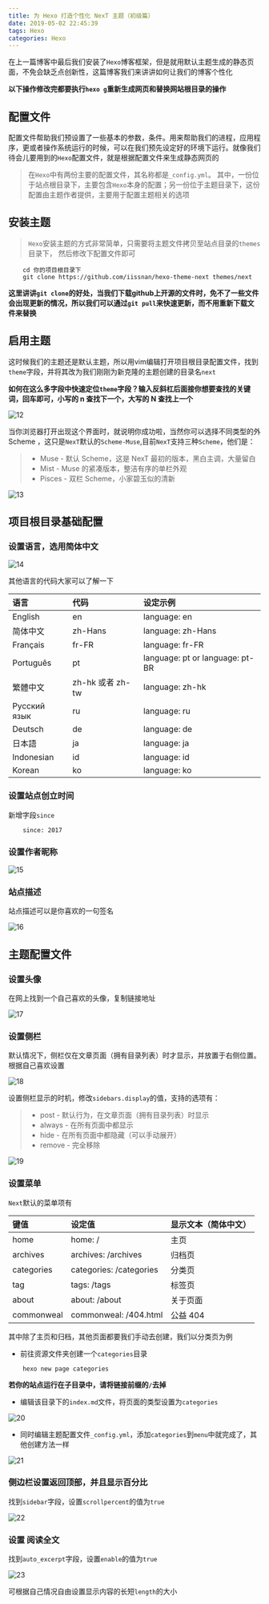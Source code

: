 ```yaml
---
title: 为 Hexo 打造个性化 NexT 主题（初级篇）
date: 2019-05-02 22:45:39
tags: Hexo
categories: Hexo
---
```


在上一篇博客中最后我们安装了`Hexo`博客框架，但是就用默认主题生成的静态页面，不免会缺乏点创新性，这篇博客我们来讲讲如何让我们的博客个性化

**以下操作修改完都要执行`hexo g`重新生成网页和替换网站根目录的操作**

## 配置文件

配置文件帮助我们预设置了一些基本的参数，条件。用来帮助我们的进程，应用程序，更或者操作系统运行的时候，可以在我们预先设定好的环境下运行。就像我们待会儿要用到的`Hexo`配置文件，就是根据配置文件来生成静态网页的

> 在`Hexo`中有两份主要的配置文件，其名称都是`_config.yml`。 其中，一份位于站点根目录下，主要包含`Hexo`本身的配置；另一份位于主题目录下，这份配置由主题作者提供，主要用于配置主题相关的选项

## 安装主题

> `Hexo`安装主题的方式非常简单，只需要将主题文件拷贝至站点目录的`themes`目录下， 然后修改下配置文件即可

```Linux
    cd 你的项目根目录下
    git clone https://github.com/iissnan/hexo-theme-next themes/next
```

**这里讲讲`git clone`的好处，当我们下载github上开源的文件时，免不了一些文件会出现更新的情况，所以我们可以通过`git pull`来快速更新，而不用重新下载文件来替换**

## 启用主题

这时候我们的主题还是默认主题，所以用vim编辑打开项目根目录配置文件，找到`theme`字段，并将其改为我们刚刚为新克隆的主题创建的目录名`next`

**如何在这么多字段中快速定位`theme`字段？输入反斜杠后面接你想要查找的关键词，回车即可，小写的 n 查找下一个，大写的 N 查找上一个**

![12]()

当你浏览器打开出现这个界面时，就说明你成功啦，当然你可以选择不同类型的外 Scheme ，这只是`NexT`默认的`Scheme-Muse`,目前`NexT`支持三种`Scheme`，他们是：

> - Muse - 默认 Scheme，这是 NexT 最初的版本，黑白主调，大量留白
> - Mist - Muse 的紧凑版本，整洁有序的单栏外观
> - Pisces - 双栏 Scheme，小家碧玉似的清新

![13]()

## 项目根目录基础配置 

### 设置语言，选用简体中文

![14]()

其他语言的代码大家可以了解一下

|语言|代码|设定示例|
|:------|:------|:------|
|English|en|language: en|
|简体中文|zh-Hans|language: zh-Hans|
|Français|fr-FR|language: fr-FR|
|Português|pt|language: pt or language: pt-BR|
|繁體中文|zh-hk 或者 zh-tw|language: zh-hk|
|Русский язык|ru|language: ru|
|Deutsch|de|language: de|
|日本語|ja|language: ja|
|Indonesian|id|language: id|
|Korean|ko|language: ko|

### 设置站点创立时间

新增字段`since`

```Linux
    since: 2017
```

### 设置作者昵称

![15]()

### 站点描述

站点描述可以是你喜欢的一句签名

![16]()

## 主题配置文件

### 设置头像

在网上找到一个自己喜欢的头像，复制链接地址

![17]()

### 设置侧栏

默认情况下，侧栏仅在文章页面（拥有目录列表）时才显示，并放置于右侧位置。根据自己喜欢设置

![18]()

设置侧栏显示的时机，修改`sidebars.display`的值，支持的选项有：

> - post - 默认行为，在文章页面（拥有目录列表）时显示
> - always - 在所有页面中都显示
> - hide - 在所有页面中都隐藏（可以手动展开）
> - remove - 完全移除

![19]()

### 设置菜单

`Next`默认的菜单项有

|键值|设定值|显示文本（简体中文）|
|:------|:------|:------|
|home|home: /|主页|
|archives|archives: /archives|归档页|
|categories|categories: /categories|分类页|
|tag|tags: /tags|标签页|
|about|about: /about|关于页面|
|commonweal|commonweal: /404.html|公益 404|

其中除了主页和归档，其他页面都要我们手动去创建，我们以分类页为例

- 前往资源文件夹创建一个`categories`目录

```Linux
    hexo new page categories
```

**若你的站点运行在子目录中，请将链接前缀的`/`去掉**

- 编辑该目录下的`index.md`文件，将页面的类型设置为`categories`

![20]()

- 同时编辑主题配置文件`_config.yml`，添加`categories`到`menu`中就完成了，其他创建方法一样

![21]()

### 侧边栏设置返回顶部，并且显示百分比

找到`sidebar`字段，设置`scrollpercent`的值为`true`

![22]()

### 设置 阅读全文

找到`auto_excerpt`字段，设置`enable`的值为`true`

![23]()

可根据自己情况自由设置显示内容的长短`length`的大小